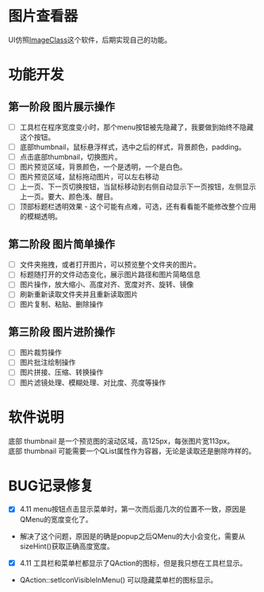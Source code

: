 # 图片查看器
UI仿照[ImageClass](https://github.com/d2phap/ImageGlass)这个软件，后期实现自己的功能。  

# 功能开发
## 第一阶段 图片展示操作
* [ ] 工具栏在程序宽度变小时，那个menu按钮被先隐藏了，我要做到始终不隐藏这个按钮。
* [ ] 底部thumbnail，鼠标悬浮样式，选中之后的样式，背景颜色，padding。 
* [ ] 点击底部thumbnail，切换图片。
* [ ] 图片预览区域，背景颜色，一个是透明，一个是白色。
* [ ] 图片预览区域，鼠标拖动图片，可以左右移动
* [ ] 上一页、下一页切换按钮，当鼠标移动到右侧自动显示下一页按钮，左侧显示上一页。要大、颜色浅、醒目。
* [ ] 顶部标题栏透明效果 - 这个可能有点难，可选，还有看看能不能修改整个应用的模糊透明。

## 第二阶段 图片简单操作
* [ ] 文件夹拖拽，或者打开图片，可以预览整个文件夹的图片。
* [ ] 标题随打开的文件动态变化，展示图片路径和图片简略信息
* [ ] 图片操作，放大缩小、高度对齐、宽度对齐、旋转、镜像
* [ ] 刷新重新读取文件夹并且重新读取图片
* [ ] 图片复制、粘贴、删除操作

## 第三阶段 图片进阶操作
* [ ] 图片裁剪操作
* [ ] 图片批注绘制操作
* [ ] 图片拼接、压缩、转换操作
* [ ] 图片滤镜处理、模糊处理、对比度、亮度等操作

# 软件说明
底部 thumbnail 是一个预览图的滚动区域，高125px，每张图片宽113px。   
底部 thumbnail 可能需要一个QList属性作为容器，无论是读取还是删除咋样的。

# BUG记录修复
* [x] 4.11 menu按钮点击显示菜单时，第一次而后面几次的位置不一致，原因是QMenu的宽度变化了。
 * 解决了这个问题，原因是的确是popup之后QMenu的大小会变化，需要从sizeHint()获取正确高度宽度。
* [x] 4.11 工具栏和菜单栏都显示了QAction的图标，但是我只想在工具栏显示。
 * QAction::setIconVisibleInMenu() 可以隐藏菜单栏的图标显示。